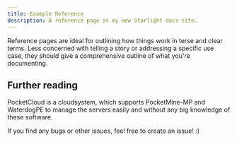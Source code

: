 ```yaml
---
title: Example Reference
description: A reference page in my new Starlight docs site.
---
```


Reference pages are ideal for outlining how things work in terse and clear terms.
Less concerned with telling a story or addressing a specific use case, they should give a comprehensive outline of what you're documenting.

## Further reading

PocketCloud is a cloudsystem, which supports PocketMine-MP and WaterdogPE to manage the servers easily and without any big knowledge of these software.

If you find any bugs or other issues, feel free to create an issue! :)
